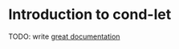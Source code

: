 # Introduction to cond-let

TODO: write [great documentation](http://jacobian.org/writing/what-to-write/)
